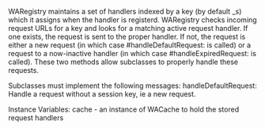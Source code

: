 WARegistry maintains a set of handlers indexed by a key (by default _s) which it assigns when the handler is registerd. WARegistry checks incoming request URLs for a key and looks for a matching active request handler. If one exists, the request is sent to the proper handler. If not, the request is either a new request (in which case #handleDefaultRequest: is called) or a request to a now-inactive handler (in which case #handleExpiredRequest: is called). These two methods allow subclasses to properly handle these requests.

Subclasses must implement the following messages:
	handleDefaultRequest:
		Handle a request without a session key, ie a new request.

Instance Variables:
	cache - an instance of WACache to hold the stored request handlers
